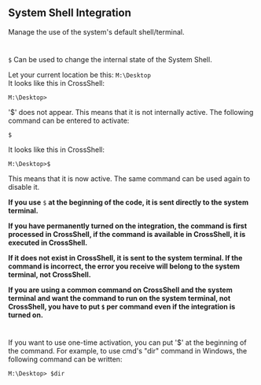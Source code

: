 <b>System Shell Integration</b>
---

Manage the use of the system's default shell/terminal.
#
``$`` Can be used to change the internal state of the System Shell.

Let your current location be this: ``M:\Desktop``<br>
It looks like this in CrossShell:
```
M:\Desktop>
```
'$' does not appear. This means that it is not internally active. The following command can be entered to activate:
```
$
```
It looks like this in CrossShell:
```
M:\Desktop>$
```
This means that it is now active. The same command can be used again to disable it.

<b>If you use</b> ``$`` <b>at the beginning of the code, it is sent directly to the system terminal.

If you have permanently turned on the integration, the command is first processed in CrossShell, if the command is available in CrossShell, it is executed in CrossShell.

If it does not exist in CrossShell, it is sent to the system terminal. If the command is incorrect, the error you receive will belong to the system terminal, not CrossShell.

If you are using a common command on CrossShell and the system terminal and want the command to run on the system terminal, not CrossShell, you have to put ``$`` per command even if the integration is turned on.
</b>

#
If you want to use one-time activation, you can put '$' at the beginning of the command. For example, to use cmd's "dir" command in Windows, the following command can be written:
```
M:\Desktop> $dir
```
